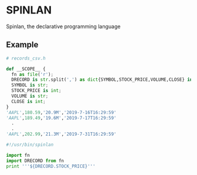 # SPINLAN
Spinlan, the declarative programming language 

## Example

```python 
# records_csv.h

def __SCOPE__ {
  fn as file('r');
  DRECORD is str.split(',') as dict{SYMBOL,STOCK_PRICE,VOLUME,CLOSE} in fn.readlines()
  SYMBOL is str;
  STOCK_PRICE is int;
  VOLUME is str;
  CLOSE is int;
}
'AAPL',180.59,'20.9M','2019-7-16T16:29:59'
'AAPL',189.49,'19.6M','2019-7-17T16:29:59'
  .
  .
'AAPL',202.99,'21.3M','2019-7-31T16:29:59'
```


```python  
#!/usr/bin/spinlan

import fn
import DRECORD from fn
print '''${DRECORD.STOCK_PRICE}'''

```
